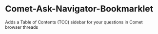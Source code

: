 # Comet-Ask-Navigator-Bookmarklet
Adds a Table of Contents (TOC) sidebar for your questions in Comet browser threads
